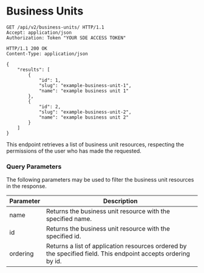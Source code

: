 # Business Units

```http
GET /api/v2/business-units/ HTTP/1.1
Accept: application/json
Authorization: Token "YOUR SDE ACCESS TOKEN"
```

```http
HTTP/1.1 200 OK
Content-Type: application/json

{
    "results": [
        {
            "id": 1,
            "slug": "example-business-unit-1",
            "name": "example business unit 1"
        },
        {
            "id": 2,
            "slug": "example-business-unit-2",
            "name": "example business unit 2"
        }
    ]
}
```

This endpoint retrieves a list of business unit resources, respecting the permissions of the user who has made the requested.

### Query Parameters

The following parameters may be used to filter the business unit resources in the response.

Parameter | Description
----------|-----------------------------
name      | Returns the business unit resource with the specified name.
id        | Returns the business unit resource with the specified id.
ordering  | Returns a list of application resources ordered by the specified field.  This endpoint accepts ordering by id.
